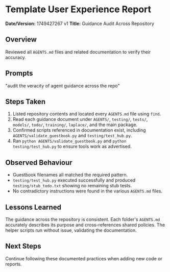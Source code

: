 # Template User Experience Report

**Date/Version:** 1749427267 v1
**Title:** Guidance Audit Across Repository

## Overview
Reviewed all `AGENTS.md` files and related documentation to verify their accuracy.

## Prompts
"audit the veracity of agent guidance across the repo"

## Steps Taken
1. Listed repository contents and located every `AGENTS.md` file using `find`.
2. Read each guidance document under `AGENTS/`, `testing/`, `tests/`, `models/`, `todo/`, `training/`, `laplace/`, and the main package.
3. Confirmed scripts referenced in documentation exist, including `AGENTS/validate_guestbook.py` and `testing/test_hub.py`.
4. Ran `python AGENTS/validate_guestbook.py` and `python testing/test_hub.py` to ensure tools work as advertised.

## Observed Behaviour
- Guestbook filenames all matched the required pattern.
- `testing/test_hub.py` executed successfully and produced `testing/stub_todo.txt` showing no remaining stub tests.
- No contradictory instructions were found in the various `AGENTS.md` files.

## Lessons Learned
The guidance across the repository is consistent. Each folder's `AGENTS.md` accurately describes its purpose and cross-references shared policies. The helper scripts run without issue, validating the documentation.

## Next Steps
Continue following these documented practices when adding new code or reports.
